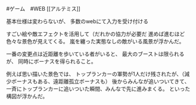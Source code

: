 #ゲーム　#WEB [[アルテミス]]

基本仕様は変わらないが、
多数のwebにて入力を受け付ける

すごい絵や敵エフェクトを活用して（だれかの協力が必要だ
進めば進むほど色々な景色が見えてくる。
嵐を纏った実態なしの敵がいる風景が浮かんだ。

一番の変更点は近距離を歩いている者がいると、
最大のブーストは限られるが、
同時にボーナスを得られること。

例えば思い描いた景色では、
トップランカーの軍勢が1人だけ残されたが、（減少ボーナスもある、遠距離孤立ボーナスも）
後からみんなが追いついてきて、
一斉にトップランカーに追いついた瞬間、みんなで先に進みまくる。
といった構図が浮かんだ。